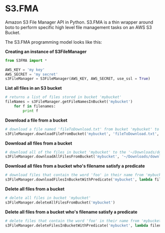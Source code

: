S3.FMA
======

Amazon S3 File Manager API in Python. S3.FMA is a thin wrapper around boto to perform specific high level file management tasks on an AWS S3 Bucket.

The S3.FMA programming model looks like this:

**Creating an instance of S3FileManager**
```python
from S3FMA import *
 
AWS_KEY = 'my key'
AWS_SECRET = 'my secret'
s3FileManager = S3FileManager(AWS_KEY, AWS_SECRET, use_ssl = True)
```

**List all files in an S3 bucket**
```python
# returns a list of files stored in bucket 'mybucket'
fileNames = s3FileManager.getFileNamesInBucket('mybucket')
    for f in filenames:
        print f
```

**Download a file from a bucket**
```python
# download a file named 'fileToDownload.txt' from bucket 'mybucket' to '~/Downloads/download_to_here/'
s3FileManager.downloadFileFromBucket('mybucket', 'fileToDownload.txt', '~/Downloads/download_to_here/')
```

**Download all files from a bucket**
```python
# download all of the files in bucket 'mybucket' to the '~/Downloads/download_to_here/'
s3FileManager.downloadAllFilesFromBucket('mybucket', '~/Downloads/download_to_here/')
```

**Download all files from a bucket who's filename satisfy a predicate**
```python
# download files that contain the word 'foo' in their name from 'mybucket' to '~/Downloads/download_to_here/'
s3FileManager.downloadFilesInBucketWithPredicate('mybucket', lambda filename: 'foo' in filename, '~/Downloads/download_to_here/')
```

**Delete all files from a bucket**
```python
# delete all files in bucket 'mybucket'
s3FileManager.deleteAllFilesFromBucket('mybucket')
```

**Delete all files from a bucket who's filename satisfy a predicate**
```python
# delete files that contain the word 'foo' in their name from 'mybucket'
s3FileManager.deleteFilesInBucketWithPredicate('mybucket', lambda filename: 'foo' in filename)
```

